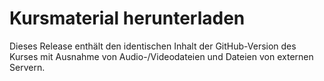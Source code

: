 # Kursmaterial herunterladen 

Dieses Release enthält den identischen Inhalt der GitHub-Version des Kurses mit Ausnahme von Audio-/Videodateien und Dateien von externen Servern.